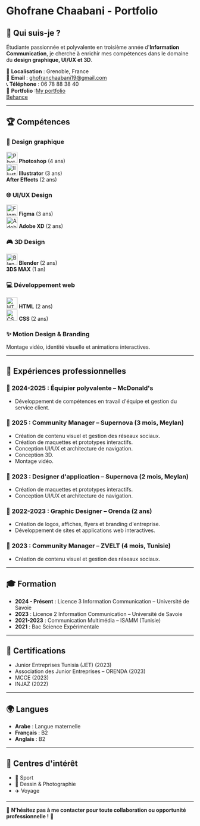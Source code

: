 # Ghofrane Chaabani - Portfolio

## 🎨 Qui suis-je ?
Étudiante passionnée et polyvalente en troisième année d'**Information Communication**, je cherche à enrichir mes compétences dans le domaine du **design graphique, UI/UX et 3D**.

📍 **Localisation** : Grenoble, France  
📧 **Email** : ghofranchaabani19@gmail.com  
📞 **Téléphone** : 06 78 88 38 40  
🔗 **Portfolio** :[My portfolio](https://ghofranchaabani.github.io/Portfolio/#)  
[Behance](https://www.behance.net/chaabanghofran#)  

---

## 🏆 Compétences  

### 🎨 **Design graphique**  
<img src="https://upload.wikimedia.org/wikipedia/commons/a/af/Adobe_Photoshop_CC_icon.svg" alt="Photoshop" width="30" height="30"/> **Photoshop** (4 ans)  
<img src="https://upload.wikimedia.org/wikipedia/commons/f/fb/Adobe_Illustrator_CC_icon.svg" alt="Illustrator" width="30" height="30"/> **Illustrator** (3 ans)  
 **After Effects** (2 ans)  

### 🌐 **UI/UX Design**  
<img src="https://upload.wikimedia.org/wikipedia/commons/3/33/Figma-logo.svg" alt="Figma" width="30" height="30"/> **Figma** (3 ans)  
<img src="https://upload.wikimedia.org/wikipedia/commons/c/c2/Adobe_XD_CC_icon.svg" alt="Adobe XD" width="30" height="30"/> **Adobe XD** (2 ans)  

### 🎮 **3D Design**  
<img src="https://upload.wikimedia.org/wikipedia/commons/0/0c/Blender_logo_no_text.svg" alt="Blender" width="30" height="30"/> **Blender** (2 ans)  
**3DS MAX** (1 an)  

### 💻 **Développement web**  
<img src="https://upload.wikimedia.org/wikipedia/commons/6/61/HTML5_logo_and_wordmark.svg" alt="HTML" width="30" height="30"/> **HTML** (2 ans)  
<img src="https://upload.wikimedia.org/wikipedia/commons/d/d5/CSS3_logo_and_wordmark.svg" alt="CSS" width="30" height="30"/> **CSS** (2 ans)  

### ✨ **Motion Design & Branding**  
Montage vidéo, identité visuelle et animations interactives.  

---

## 💼 Expériences professionnelles  

### 🔹 **2024-2025 : Équipier polyvalente – McDonald's**  
- Développement de compétences en travail d'équipe et gestion du service client.  

### 🔹 **2025 : Community Manager – Supernova (3 mois, Meylan)**  
- Création de contenu visuel et gestion des réseaux sociaux.  
- Création de maquettes et prototypes interactifs.  
- Conception UI/UX et architecture de navigation.  
- Conception 3D.  
- Montage vidéo.  

### 🔹 **2023 : Designer d'application – Supernova (2 mois, Meylan)**  
- Création de maquettes et prototypes interactifs.  
- Conception UI/UX et architecture de navigation.  

### 🔹 **2022-2023 : Graphic Designer – Orenda (2 ans)**  
- Création de logos, affiches, flyers et branding d'entreprise.  
- Développement de sites et applications web interactives.  

### 🔹 **2023 : Community Manager – ZVELT (4 mois, Tunisie)**  
- Création de contenu visuel et gestion des réseaux sociaux.  

---

## 🎓 Formation  
- **2024 - Présent** : Licence 3 Information Communication – Université de Savoie  
- **2023** : Licence 2 Information Communication – Université de Savoie  
- **2021-2023** : Communication Multimédia – ISAMM (Tunisie)  
- **2021** : Bac Science Expérimentale  

---

## 🏅 Certifications  
- Junior Entreprises Tunisia (JET) (2023)  
- Association des Junior Entreprises – ORENDA (2023)  
- MCCE (2023)  
- INJAZ (2022)  

---

## 🌍 Langues  
- **Arabe** : Langue maternelle  
- **Français** : B2  
- **Anglais** : B2  

---

## 🎯 Centres d'intérêt  
- 🎾 Sport  
- 🎨 Dessin & Photographie  
- ✈️ Voyage  

---

📩 **N’hésitez pas à me contacter pour toute collaboration ou opportunité professionnelle !** 🚀
